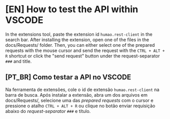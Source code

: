 # [EN] How to test the API within VSCODE

In the extensions tool, paste the extension id `humao.rest-client` in the search 
bar. After installing the extension, open one of the files in the docs/Requests/
folder. Then, you can either select one of the prepared requests with the mouse 
cursor and send the request with the `CTRL + ALT + R` shortcut or click the "send
request" button under the request-separator `###` and title. 

## [PT_BR] Como testar a API no VSCODE

Na ferramenta de extensões, cole o id de extensão `humao.rest-client` na barra
de busca. Após instalar a extensão, abra um dos arquivos em docs/Requests/, 
selecione uma das _prepared requests_ com o cursor e pressione o atalho 
`CTRL + ALT + R` ou clique no botão enviar requisição abaixo do
_request-separator_ `###` e título.